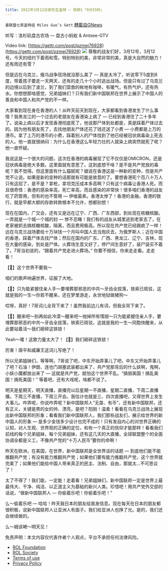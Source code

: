 ```yaml
---
title: 2022年3月12日郭先生盖特 — 视频1「9分55秒」
---
```

`喜联盟七哥盖特组 Miles Guo’s Gett` [轉載自GNews](https://gnews.org/zh-hans/2155409/)

听写：洛杉矶盘古农场 — 盘古小蚂蚁 & Antsee-GTV

Video link: [https://gettr.com/post/pzmei76928](https://gettr.com/post/pzmei76928)
![](https://assets.gnews.org/wp-content/uploads/2022/03/F0AD5F3B-E291-41C5-B35C-7AFB9560A5BE.jpeg)
尊敬的战友们好，3月12号，3月12号。今天的纽约下着雨和雪。特别特别的美，非常非常的美，真是大自然的魅力！还有雨还有雪？

但是远在乌克兰，俄乌战争现场就没那么美了 — 真是太冷了，听说零下5度到8度，带着孩子要走一天两天，还有的走几十个小时逃出战场。但是只有过了乌克兰的边境以后到了波兰，到了我们营救的帐地有咖啡，有暖气，有热气炉，还有热水。你想想那啥感觉，兄弟姐妹们？只有我们新中国联邦在世界上展示了中国人的善良和中国人和共产党的不一样。

大家看到现在身在香港的人！从昨天前天到现在，大家都看到香港发生了什么事情？我黑龙江的一个过去的老朋友在香港染上病了 — 已经到香港住了二十多年了。说染上病以后才发现香港彻底死了，他说那尸体到处都是，真是踩着尸体过去的。因为他有朋友死了，去找他朋友尸体还花了钱还送了小费 — 小费都是上万的港币。拿了上万的港币的小费，踩着别人的尸体找到了他已经被冠状病毒染上死去的人。他一直就很纳闷：为什么在香港这么年轻力壮的人就染上病突然就死了呢？他一直怀疑。

我说这是一个很大的问题，这次在香港的病毒展现了它不仅仅是OMICRON，还是冠状病毒是绝大多数。这里面就有意思了。这到底想干啥？是不是共产党放的毒呢？我不觉得。但这里面有什么猫腻呢？据说在香港这是一种新的变种，但是共产党不让说。如果是新的变种的话那就有可能是故意的了。要想香港死个百八十万人只有这招了，是不是？拿枪，拿坦克压成本多高啊？只有这个病毒让香港人死。而且很奇怪：香港的感染率高，死亡率高，而且感染的非常快！很多咱们香港的战友吃了药管用，但有的也不管用 — 伊维菌素。香港太惨了！香港的金融，香港的银行，就是早都大额的存款转款根本不允许，想都别想！

现在在国内，广交会，还有又是远在辽宁、广西、广东西部，到处现在核糖核酸。一弄就是一个城一个城的封 — 惨不忍睹！我们有的战友从城里逃到老家去了，在老家被抓去搞核糖核酸，隔离，而且费用极高。所以现在共产党已经跟疯了一样！远在乌克兰战场要给十万块钱一个月叫中国人去当炮灰去，为俄罗斯人；近在中国的香港，踩着尸体去找尸体；然后在国内的广东、广西、黑龙江、辽宁、吉林，现在大量的感染，到处是尸体。火葬场生意又好了，停尸间生意好了，装尸袋买不着了。7哥当初说的，“跟着共产党走进火葬场。” 你要不相信，你来走走看。走走看！

【🎵】这个世界不要我～

咱们的歌声响遍世界，征服了大地。

【🎵】只为能紧握住亲人手～要埋葬那邪恶的中共～牙齿全拔落，铁索已斑驳，这就是我的一生～你若不醒来，还在梦里游走，永世地狱做猪狗～

哎呀，真好！7哥词儿全背下来了！虽然我前边儿有词，但我全背下来了。

【🎵】醒来吧～别再如此冷漠～醒来吧～抛掉所有懦弱～只为能紧握住亲人手，要埋葬那邪恶的中共～牙齿全拔落，铁索已斑驳，这就是我的一生～同胞快醒来，从此要站着活～我们砸碎这铁锁！

Yeah～嚯！这歌力量太大了！【🎵】我们砸碎这铁锁！

厉害！唐平和威廉王这词儿写绝了！

所以兄弟姐妹们，等等啊，7哥说了吧，中东开始弄事儿了吧，中东又开始弄事儿了吧？石油！伊朗、连也门胡塞武装都出来了，共产党那背后的什么妖啊，鬼啊，小妖小魔都放出来了 — 这就是共产党，就怕这个世界不乱。“搞弱美国！搞乱美国！搞死美国！” 等着吧，还有大戏呢，啥都不说了。

明天是星期天，明天直播，直播完以后星期一不直播，星期二直播，下周二直播播。下周三不直播，下周三开会。我估计也就是三、四次直播吧，又得世界上发生大事儿。咋弄呢，你说咋弄呢？新中国联邦人“无苗、有币”，还有新中国联邦，还有正义，关键是男的女的帅、漂亮，是吧？阳刚！温柔！看看在乌克兰战场上展现出新中国联邦的形象；看看我们新中国联邦人，我们那些战友们，展示给世界的新中国人的形象 — 是多少金钱多少设计也完不成的！只有发自内心的对世界正确的认知，对人生观、世界观的正确的定位，和有一个真正的信仰才能那样！看看我们前线的每个兄弟姐妹，每个兄弟姐妹，还有这几天的大直播，全球联盟整个的全面协调全都是义工，不像共产党的“十万人民币”要你的命啊！

昨天在欧洲，在美国，在世界，新中国联邦是全世界谈的话题 — 到底他们能不能推翻共产党；有没有能力推翻共产党；如果他们要有能力推翻共产党，这个世界就完美了；如果他们能给中国人带来真正的民主、法制、自由，那就太…不可思议了！

太了不得了！我们能，一定能！走着看！兄弟姐妹们，新中国联邦一定是世界上最最伟大、干净、纯洁、以正道主义为基础的新兴人类。珍惜吧！用共产党外交部的话说，“做新中国联邦人 — 你偷着乐吧！你偷着乐吧！”

么～偷着乐吧 — 哈哈！昨天我日本的朋友给我发信息。现在每天在日本的朋友都很积极，说新中国联邦人让亚洲人有面子。我们给亚洲人也挣了光。是的，我们还会继续做的。

么～姆该嗮～明天见！

 

免责声明：本文内容仅代表作者个人观点，平台不承担任何法律风险。

- [ROL Foundation](https://rolfoundation.org/)
- [ROL Society](https://rolsociety.org/)
- [Terms of use](https://gnews.org/terms-of-use-3/)
- [Privacy Policy](https://gnews.org/privacy-policy/)
